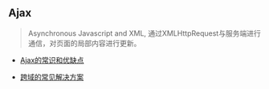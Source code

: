 ## Ajax
  > Asynchronous Javascript and XML, 通过XMLHttpRequest与服务端进行通信，对页面的局部内容进行更新。

  * [Ajax的常识和优缺点](ajax)

  * [跨域的常见解决方案](crossDomain)